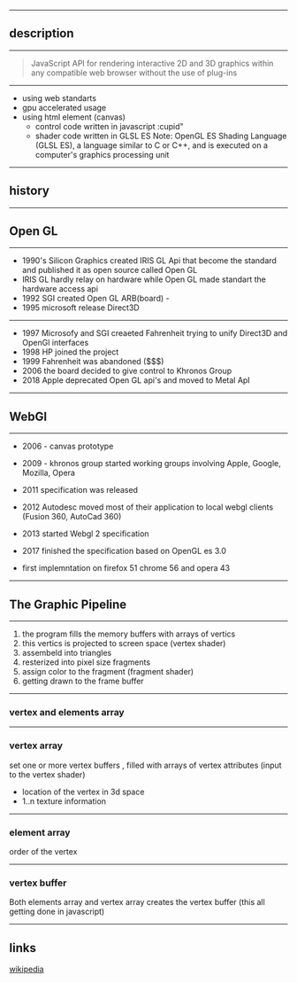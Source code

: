 <!-- .slide: data-background="./assets/2000px-WebGL_Logo.svg.png" -->

---

## description

---

>  JavaScript API for rendering interactive 2D and 3D graphics within any compatible web browser without the use of plug-ins

---

- using web standarts
- gpu accelerated usage
- using html element (canvas)
    - control code written in javascript :cupid"
    - shader code written in GLSL ES
    Note:  OpenGL ES Shading Language (GLSL ES), a language similar to C or C++, and is executed on a computer's graphics processing unit

---

## history

---

## Open GL

---

- 1990's Silicon Graphics created IRIS GL Api that become the standard and published it as open source called Open GL
- IRIS GL hardly relay on hardware  while Open GL made standart the hardware access api
- 1992 SGI created Open GL ARB(board) -
- 1995 microsoft release Direct3D

---

- 1997 Microsofy and SGI creaeted Fahrenheit trying to unify Direct3D and OpenGl interfaces
- 1998 HP joined the project
- 1999 Fahrenheit was abandoned ($$$)
- 2006 the board decided to give control to Khronos Group
- 2018 Apple deprecated Open GL api's and moved to Metal ApI

---

## WebGl

---

- 2006 - canvas prototype

- 2009 - khronos group started working groups involving Apple, Google, Mozilla, Opera

- 2011 specification was released
- 2012 Autodesc moved most of their application to local webgl clients (Fusion 360, AutoCad 360)
- 2013 started Webgl 2 specification
- 2017 finished the specification based on OpenGL es 3.0
- first implemntation on firefox 51 chrome 56 and opera 43

---

## The Graphic Pipeline

---

1. the program fills the memory buffers with arrays of vertics
2. this vertics is projected to screen space  (vertex shader) 
3. assembeld into triangles
4. resterized into pixel size fragments
5. assign color to the fragment (fragment shader)
6. getting drawn to the frame buffer

---

### vertex and elements array

----

 ### vertex array 
 set one or more vertex buffers , filled with arrays of vertex attributes (input to the vertex shader) 
 - location of the vertex in 3d space
 - 1..n texture information

----

 ### element array
order of the vertex
 
----
### vertex buffer
Both elements array and vertex array creates the vertex buffer (this all getting done in javascript)

---
## links
 [wikipedia](https://en.wikipedia.org/wiki/WebGL)
